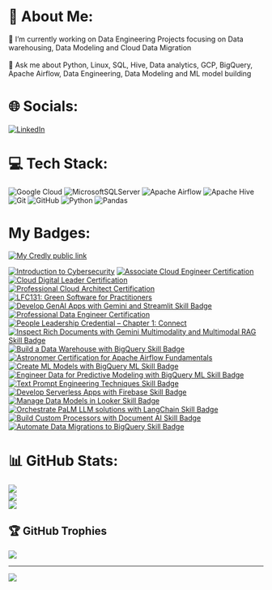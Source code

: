 # 💫 About Me:
🔭 I’m currently working on Data Engineering Projects focusing on Data warehousing, Data Modeling and Cloud Data Migration<br><br>💬 Ask me about Python, Linux, SQL, Hive, Data analytics, GCP, BigQuery, Apache Airflow, Data Engineering, Data Modeling and ML model building


# 🌐 Socials:
[![LinkedIn](https://img.shields.io/badge/LinkedIn-%230077B5.svg?logo=linkedin&logoColor=white)](https://linkedin.com/in/mahilaeshwar-m) 

# 💻 Tech Stack:
![Google Cloud](https://img.shields.io/badge/GoogleCloud-%234285F4.svg?style=plastic&logo=google-cloud&logoColor=white) ![MicrosoftSQLServer](https://img.shields.io/badge/Microsoft%20SQL%20Server-CC2927?style=plastic&logo=microsoft%20sql%20server&logoColor=white) ![Apache Airflow](https://img.shields.io/badge/Apache%20Airflow-017CEE?style=plastic&logo=Apache%20Airflow&logoColor=white) ![Apache Hive](https://img.shields.io/badge/Apache%20Hive-FDEE21?style=plastic&logo=apachehive&logoColor=black) ![Git](https://img.shields.io/badge/git-%23F05033.svg?style=plastic&logo=git&logoColor=white) ![GitHub](https://img.shields.io/badge/github-%23121011.svg?style=plastic&logo=github&logoColor=white) ![Python](https://img.shields.io/badge/python-3670A0?style=plastic&logo=python&logoColor=ffdd54) ![Pandas](https://img.shields.io/badge/pandas-%23150458.svg?style=plastic&logo=pandas&logoColor=white)
# My Badges:
<!--
[My Credly public link](https://www.credly.com/users/mahilaeshwar-m/badges 
[![My Credly public link](https://img.shields.io/badge/Credly-white?logo=credly)](https://www.credly.com/users/mahilaeshwar-m) 
-->
[![My Credly public link](https://img.shields.io/badge/-Credly-FF6B00?style=flat&logo=credly&logoColor=white&logoSize=auto)](https://www.credly.com/users/mahilaeshwar-m)


<!--START_SECTION:badges-->
[![Introduction to Cybersecurity](https://images.credly.com/size/110x110/images/af8c6b4e-fc31-47c4-8dcb-eb7a2065dc5b/I2CS__1_.png)](http://www.credly.com/badges/abfa8ffe-19ef-4477-b405-238ae6fcb573 "Introduction to Cybersecurity")
[![Associate Cloud Engineer Certification](https://images.credly.com/size/110x110/images/08096465-cbfc-4c3e-93e5-93c5aa61f23e/image.png)](http://www.credly.com/badges/b76d63f9-75a3-4beb-9a2e-87f9e6a9c0a1 "Associate Cloud Engineer Certification")
[![Cloud Digital Leader Certification](https://images.credly.com/size/110x110/images/44994cda-b5b0-44cb-9a6d-d29b57163073/image.png)](http://www.credly.com/badges/4a812fda-d064-4b5a-8baa-5f21eedbda66 "Cloud Digital Leader Certification")
[![Professional Cloud Architect Certification](https://images.credly.com/size/110x110/images/71c579e0-51fd-4247-b493-d2fa8167157a/image.png)](http://www.credly.com/badges/12db35de-8e9d-4d8e-90f6-d9da8929909e "Professional Cloud Architect Certification")
[![LFC131: Green Software for Practitioners](https://images.credly.com/size/110x110/images/f28a92f1-2837-4770-add0-70008be15e89/image.png)](http://www.credly.com/badges/a092aee4-966d-4dc4-b9bc-10639507037b "LFC131: Green Software for Practitioners")
[![Develop GenAI Apps with Gemini and Streamlit Skill Badge](https://images.credly.com/size/110x110/images/1dbef1bd-cdb0-40e1-bff4-8200448c3161/blob)](http://www.credly.com/badges/73f02e7f-8d30-48fa-845a-03e6f755a221 "Develop GenAI Apps with Gemini and Streamlit Skill Badge")
[![Professional Data Engineer Certification](https://images.credly.com/size/110x110/images/2d613ff8-8879-430b-b2d8-925fa29785e8/image.png)](http://www.credly.com/badges/4ba26dba-e279-4c4d-aa82-c6308834cf7a "Professional Data Engineer Certification")
[![People Leadership Credential – Chapter 1: Connect](https://images.credly.com/size/110x110/images/ebf2d86e-33b0-4a49-b06a-e78ace8b27a6/image.png)](http://www.credly.com/badges/f78713eb-dbcc-4af8-ba9a-24afd78e0149 "People Leadership Credential – Chapter 1: Connect")
[![Inspect Rich Documents with Gemini Multimodality and Multimodal RAG Skill Badge](https://images.credly.com/size/110x110/images/86a3283f-3e35-494f-82da-3fb3e89ba223/image.png)](http://www.credly.com/badges/2346f7c6-ae54-400c-ae5e-7cb425693241 "Inspect Rich Documents with Gemini Multimodality and Multimodal RAG Skill Badge")
[![Build a Data Warehouse with BigQuery Skill Badge](https://images.credly.com/size/110x110/images/8ab21779-042f-4616-a6ab-fd0d62648b24/image.png)](http://www.credly.com/badges/5d0cf517-4a8b-4a79-9c85-f981563b92f6 "Build a Data Warehouse with BigQuery Skill Badge")
[![Astronomer Certification for Apache Airflow Fundamentals](https://images.credly.com/size/110x110/images/655a478d-ecde-4a92-afcd-3c7be176ccf3/image.png)](http://www.credly.com/badges/9fc95085-8677-40ec-963c-c7cbaf556d33 "Astronomer Certification for Apache Airflow Fundamentals")
[![Create ML Models with BigQuery ML Skill Badge](https://images.credly.com/size/110x110/images/073a27aa-c3d6-44b5-875f-906191666d70/image.png)](http://www.credly.com/badges/908445af-4ae9-447d-bd79-26ef656325b2 "Create ML Models with BigQuery ML Skill Badge")
[![Engineer Data for Predictive Modeling with BigQuery ML Skill Badge](https://images.credly.com/size/110x110/images/6160e2c1-4a95-4f47-8c5b-f2dde7bb6a67/image.png)](http://www.credly.com/badges/766e8ac6-b292-498f-927a-73b4e4562ad4 "Engineer Data for Predictive Modeling with BigQuery ML Skill Badge")
[![Text Prompt Engineering Techniques Skill Badge](https://images.credly.com/size/110x110/images/50f95389-785b-48aa-b16b-ebab1bcce020/image.png)](http://www.credly.com/badges/c5f1f1f4-d849-4d96-940f-117e8b2351f7 "Text Prompt Engineering Techniques Skill Badge")
[![Develop Serverless Apps with Firebase Skill Badge](https://images.credly.com/size/110x110/images/826e89a5-1a1d-4e6c-b740-531957965a78/image.png)](http://www.credly.com/badges/c5ccb4b2-c81b-4885-be99-fe3702ee9336 "Develop Serverless Apps with Firebase Skill Badge")
[![Manage Data Models in Looker Skill Badge](https://images.credly.com/size/110x110/images/d405f3db-7764-4979-8ae4-004b47e5a497/image.png)](http://www.credly.com/badges/4fabd75f-2fec-4151-970c-082b6772d792 "Manage Data Models in Looker Skill Badge")
[![Orchestrate PaLM LLM solutions with LangChain Skill Badge](https://images.credly.com/size/110x110/images/008980dd-0667-46df-85e1-4f8e2d2c9428/image.png)](http://www.credly.com/badges/a8c73d60-b0ae-44b9-9f82-1ea908d46405 "Orchestrate PaLM LLM solutions with LangChain Skill Badge")
[![Build Custom Processors with Document AI Skill Badge](https://images.credly.com/size/110x110/images/cc93c73b-4d59-4820-bc6b-f3c3e2647be4/image.png)](http://www.credly.com/badges/0deb8e34-2056-41c2-812c-ea6f5c059af0 "Build Custom Processors with Document AI Skill Badge")
[![Automate Data Migrations to BigQuery Skill Badge](https://images.credly.com/size/110x110/images/efe5cba4-fa9b-4a8a-97fc-e4f7ab751611/image.png)](http://www.credly.com/badges/3616d604-33af-4363-b94a-533b9475e9f3 "Automate Data Migrations to BigQuery Skill Badge")
<!--END_SECTION:badges-->
# 📊 GitHub Stats:
![](https://github-readme-stats.vercel.app/api?username=mahilaeshwar&theme=dark&hide_border=false&include_all_commits=true&count_private=false)<br/>
![](https://github-readme-streak-stats.herokuapp.com/?user=mahilaeshwar&theme=dark&hide_border=false)<br/>
![](https://github-readme-stats.vercel.app/api/top-langs/?username=mahilaeshwar&theme=dark&hide_border=false&include_all_commits=true&count_private=false&layout=compact)

## 🏆 GitHub Trophies
![](https://github-profile-trophy.vercel.app/?username=mahilaeshwar&theme=radical&no-frame=false&no-bg=true&margin-w=4)

---
[![](https://visitcount.itsvg.in/api?id=mahilaeshwar&icon=0&color=0)](https://visitcount.itsvg.in)

<!---
<h1 align="center">Hi there 👋, I'm Mahilaeshwar</h1>

- 🔭 I’m currently working on **Data Engineering Projects focusing on Data warehousing, Data Modeling and Cloud Data Migration**

- 💬 Ask me about **Python, Linux, SQL, Hive, Data analytics, GCP, BigQuery, Apache Airflow, Data Engineering, Data Modeling ML model building**

<h3 align="left">Connect with me:</h3>
<p align="left">
<a href="https://www.linkedin.com/in/mahilaeshwar-m/" target="blank"><img align="center" src="https://cdn.jsdelivr.net/npm/simple-icons@3.0.1/icons/linkedin.svg" alt="Mahilaeshwar M" height="30" width="40" /></a>

</p>

[![Mahilaeshwar's github stats](https://github-readme-stats.vercel.app/api?username=MAHILAESHWAR)](https://github.com/anuraghazra/github-readme-stats)
--->
